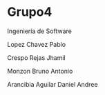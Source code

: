 # Grupo4
Ingeniería de Software

Lopez Chavez Pablo

Crespo Rejas Jhamil

Monzon Bruno Antonio

Arancibia Aguilar Daniel Andree
